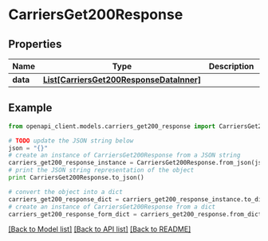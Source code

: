 # CarriersGet200Response


## Properties
Name | Type | Description | Notes
------------ | ------------- | ------------- | -------------
**data** | [**List[CarriersGet200ResponseDataInner]**](CarriersGet200ResponseDataInner.md) |  | [optional] 

## Example

```python
from openapi_client.models.carriers_get200_response import CarriersGet200Response

# TODO update the JSON string below
json = "{}"
# create an instance of CarriersGet200Response from a JSON string
carriers_get200_response_instance = CarriersGet200Response.from_json(json)
# print the JSON string representation of the object
print CarriersGet200Response.to_json()

# convert the object into a dict
carriers_get200_response_dict = carriers_get200_response_instance.to_dict()
# create an instance of CarriersGet200Response from a dict
carriers_get200_response_form_dict = carriers_get200_response.from_dict(carriers_get200_response_dict)
```
[[Back to Model list]](../README.md#documentation-for-models) [[Back to API list]](../README.md#documentation-for-api-endpoints) [[Back to README]](../README.md)


